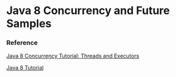 # Java 8 Concurrency and Future Samples

### Reference
[Java 8 Concurrency Tutorial: Threads and Executors](http://winterbe.com/posts/2015/04/07/java8-concurrency-tutorial-thread-executor-examples/)

[Java 8 Tutorial](http://winterbe.com/posts/2014/03/16/java-8-tutorial/)
